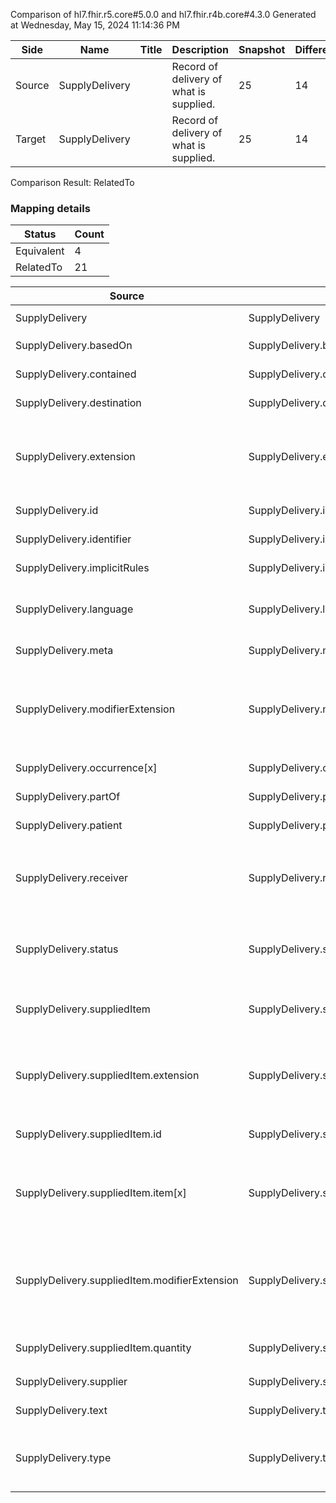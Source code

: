 Comparison of hl7.fhir.r5.core#5.0.0 and hl7.fhir.r4b.core#4.3.0
Generated at Wednesday, May 15, 2024 11:14:36 PM

| Side | Name | Title | Description | Snapshot | Differential |
| --- | --- | --- | --- | --- | --- |
| Source | SupplyDelivery |  | Record of delivery of what is supplied. | 25 | 14 |
| Target | SupplyDelivery |  | Record of delivery of what is supplied. | 25 | 14 |


Comparison Result: RelatedTo


### Mapping details

| Status | Count |
| ------ | ----- |
Equivalent | 4 |
RelatedTo | 21 |


| Source | Target | Status | Message |
| ------ | ------ | ------ | ------- |
| SupplyDelivery | SupplyDelivery | Equivalent | R5 `SupplyDelivery` maps as Equivalent to R4B `SupplyDelivery` |
| SupplyDelivery.basedOn | SupplyDelivery.basedOn | Equivalent | R5 `SupplyDelivery.basedOn` maps as Equivalent to R4B `SupplyDelivery.basedOn` |
| SupplyDelivery.contained | SupplyDelivery.contained | Equivalent | R5 `SupplyDelivery.contained` maps as Equivalent to R4B `SupplyDelivery.contained` |
| SupplyDelivery.destination | SupplyDelivery.destination | Equivalent | R5 `SupplyDelivery.destination` maps as Equivalent to R4B `SupplyDelivery.destination` |
| SupplyDelivery.extension | SupplyDelivery.extension | SourceIsBroaderThanTarget | R5 `SupplyDelivery.extension` maps as SourceIsBroaderThanTarget to R4B `SupplyDelivery.extension` - extension has change due to type change: R5 `extension` `Extension` maps as SourceIsBroaderThanTarget for R4B `extension` |
| SupplyDelivery.id | SupplyDelivery.id | Equivalent | R5 `SupplyDelivery.id` maps as Equivalent to R4B `SupplyDelivery.id` |
| SupplyDelivery.identifier | SupplyDelivery.identifier | Equivalent | R5 `SupplyDelivery.identifier` maps as Equivalent to R4B `SupplyDelivery.identifier` |
| SupplyDelivery.implicitRules | SupplyDelivery.implicitRules | Equivalent | R5 `SupplyDelivery.implicitRules` maps as Equivalent to R4B `SupplyDelivery.implicitRules` |
| SupplyDelivery.language | SupplyDelivery.language | RelatedTo | R5 `SupplyDelivery.language` maps as RelatedTo to R4B `SupplyDelivery.language` - language changed the binding strength from Required to Preferred |
| SupplyDelivery.meta | SupplyDelivery.meta | Equivalent | R5 `SupplyDelivery.meta` maps as Equivalent to R4B `SupplyDelivery.meta` |
| SupplyDelivery.modifierExtension | SupplyDelivery.modifierExtension | SourceIsBroaderThanTarget | R5 `SupplyDelivery.modifierExtension` maps as SourceIsBroaderThanTarget to R4B `SupplyDelivery.modifierExtension` - modifierExtension has change due to type change: R5 `modifierExtension` `Extension` maps as SourceIsBroaderThanTarget for R4B `modifierExtension` |
| SupplyDelivery.occurrence[x] | SupplyDelivery.occurrence[x] | Equivalent | R5 `SupplyDelivery.occurrence[x]` maps as Equivalent to R4B `SupplyDelivery.occurrence[x]` |
| SupplyDelivery.partOf | SupplyDelivery.partOf | Equivalent | R5 `SupplyDelivery.partOf` maps as Equivalent to R4B `SupplyDelivery.partOf` |
| SupplyDelivery.patient | SupplyDelivery.patient | Equivalent | R5 `SupplyDelivery.patient` maps as Equivalent to R4B `SupplyDelivery.patient` |
| SupplyDelivery.receiver | SupplyDelivery.receiver | SourceIsBroaderThanTarget | R5 `SupplyDelivery.receiver` maps as SourceIsBroaderThanTarget to R4B `SupplyDelivery.receiver` - receiver has change due to type change: R5 `receiver` `Reference` maps as SourceIsBroaderThanTarget for R4B `receiver` |
| SupplyDelivery.status | SupplyDelivery.status | Equivalent | R5 `SupplyDelivery.status` maps as Equivalent to R4B `SupplyDelivery.status` - status has compatible required binding for code type: http://hl7.org/fhir/ValueSet/supplydelivery-status|5.0.0 and http://hl7.org/fhir/ValueSet/supplydelivery-status|4.3.0 (Equivalent) |
| SupplyDelivery.suppliedItem | SupplyDelivery.suppliedItem | RelatedTo | R5 `SupplyDelivery.suppliedItem` maps as RelatedTo to R4B `SupplyDelivery.suppliedItem` - suppliedItem changed from array to scalar (max cardinality from * to 1) |
| SupplyDelivery.suppliedItem.extension | SupplyDelivery.suppliedItem.extension | SourceIsBroaderThanTarget | R5 `SupplyDelivery.suppliedItem.extension` maps as SourceIsBroaderThanTarget to R4B `SupplyDelivery.suppliedItem.extension` - extension has change due to type change: R5 `extension` `Extension` maps as SourceIsBroaderThanTarget for R4B `extension` |
| SupplyDelivery.suppliedItem.id | SupplyDelivery.suppliedItem.id | Equivalent | R5 `SupplyDelivery.suppliedItem.id` maps as Equivalent to R4B `SupplyDelivery.suppliedItem.id` |
| SupplyDelivery.suppliedItem.item[x] | SupplyDelivery.suppliedItem.item[x] | SourceIsBroaderThanTarget | R5 `SupplyDelivery.suppliedItem.item[x]` maps as SourceIsBroaderThanTarget to R4B `SupplyDelivery.suppliedItem.item[x]` - item[x] has change due to type change: R5 `item[x]` `Reference` maps as SourceIsBroaderThanTarget for R4B `item[x]` |
| SupplyDelivery.suppliedItem.modifierExtension | SupplyDelivery.suppliedItem.modifierExtension | SourceIsBroaderThanTarget | R5 `SupplyDelivery.suppliedItem.modifierExtension` maps as SourceIsBroaderThanTarget to R4B `SupplyDelivery.suppliedItem.modifierExtension` - modifierExtension has change due to type change: R5 `modifierExtension` `Extension` maps as SourceIsBroaderThanTarget for R4B `modifierExtension` |
| SupplyDelivery.suppliedItem.quantity | SupplyDelivery.suppliedItem.quantity | Equivalent | R5 `SupplyDelivery.suppliedItem.quantity` maps as Equivalent to R4B `SupplyDelivery.suppliedItem.quantity` |
| SupplyDelivery.supplier | SupplyDelivery.supplier | Equivalent | R5 `SupplyDelivery.supplier` maps as Equivalent to R4B `SupplyDelivery.supplier` |
| SupplyDelivery.text | SupplyDelivery.text | Equivalent | R5 `SupplyDelivery.text` maps as Equivalent to R4B `SupplyDelivery.text` |
| SupplyDelivery.type | SupplyDelivery.type | Equivalent | R5 `SupplyDelivery.type` maps as Equivalent to R4B `SupplyDelivery.type` - type has compatible required binding for non-code type: http://hl7.org/fhir/ValueSet/supplydelivery-supplyitemtype|5.0.0 and http://hl7.org/fhir/ValueSet/supplydelivery-type|4.3.0 (Equivalent) |


